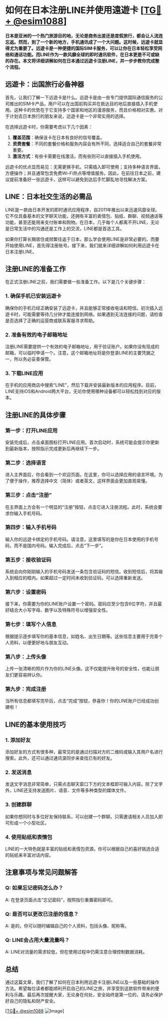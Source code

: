 # 如何在日本注册LINE并使用遠遊卡 [[TG💪+ @esim1088](https://t.me/s/esim1088)]

**日本是亚洲的一个热门旅游目的地，无论是商务出差还是度假旅行，都会让人流连忘返。然而，到了一个新的地方，手机通讯成了一个大问题。这时候，远遊卡就显得尤为重要了。远遊卡是一种便捷的国际SIM卡服务，可以让你在日本轻松享受网络和通话功能。而LINE作为一款风靡全球的即时通讯软件，在日本更是不可或缺的存在。本文将详细讲解如何在日本通过远遊卡注册LINE，并一步步教你完成整个流程。**

## 远遊卡：出国旅行必备神器

首先，让我们了解一下远遊卡是什么。远遊卡是由一些专门提供国际通信服务的公司推出的SIM卡产品，用户可以在出国前购买并在抵达目的地后直接插入手机使用。这种卡的优势在于它支持多个国家和地区的漫游服务，而且价格相对实惠。对于计划去日本旅行的朋友来说，远遊卡是一个非常实用的选择。

在选择远遊卡时，你需要考虑以下几个因素：

1. **覆盖范围**：确保该卡在日本有良好的信号覆盖。
2. **资费套餐**：不同的套餐价格和服务内容会有所不同，选择适合自己的套餐非常重要。
3. **激活方式**：有些卡需要在线激活，而有些则可以直接插入手机使用。

远遊卡的优点显而易见：无需更换手机，只需插入即可使用；支持多种语言界面，方便操作；并且通常包含免费Wi-Fi热点等增值服务。因此，在前往日本之前，建议提前准备好一张远遊卡，这样可以避免到达后手忙脚乱地寻找解决方案。

## LINE：日本社交生活的必需品

LINE是一款由日本开发的即时通讯应用程序，自2011年推出以来迅速风靡全球。它不仅具备基本的文字聊天功能，还拥有丰富的表情包、贴纸、群聊、视频通话等功能，甚至还能用来支付账单和购物。在日本，几乎每个人都离不开LINE，无论是日常生活中的沟通还是工作上的交流，LINE都是首选工具。

如果你打算长期居住或频繁往返于日本，那么学会使用LINE是非常必要的。而要开始使用LINE，首先得注册账号。接下来，我们就来详细讲解如何利用远遊卡在日本注册LINE。

## 注册LINE的准备工作

在正式注册LINE之前，我们需要做一些准备工作。以下是几个关键步骤：

### 1. 确保手机已安装远遊卡

确保你的手机已经正确安装了远遊卡，并且能够正常接收电话和短信。初次插入远遊卡时，可能需要等待几分钟才能连接到网络。如果遇到无法连接的问题，请检查是否选择了正确的运营商或联系客服寻求帮助。

### 2. 准备有效的电子邮箱地址

注册LINE需要提供一个有效的电子邮箱地址，用于验证账户。如果你没有现成的邮箱，可以临时申请一个。注意，这个邮箱地址将是你登录LINE的主要凭据之一，所以务必妥善保管。

### 3. 下载LINE应用

在手机的应用商店中搜索“LINE”，然后下载并安装最新版本的应用程序。目前，LINE支持iOS和Android两大平台，无论你使用哪种设备都可以轻松找到对应的版本。

## 注册LINE的具体步骤

### 第一步：打开LINE应用

安装完成后，点击桌面图标打开LINE应用。首次启动时，系统可能会提示你更新到最新版本，按照指示完成更新后再继续下一步。

### 第二步：选择语言

进入主界面后，你会看到一个欢迎页面。在这里，你可以选择应用的语言环境。为了便于操作，推荐选择中文（简体）或者英文，这样界面会更加直观易懂。

### 第三步：点击“注册”

在主界面上方会有一个明显的“注册”按钮，点击它进入注册流程。此时，系统会要求你输入手机号码。

### 第四步：输入手机号码

输入你的远遊卡绑定的手机号码。请注意，这里填写的是你在日本使用的手机号码，而不是国内号码。输入完成后，点击“下一步”。

### 第五步：接收验证码

系统会向你刚刚输入的手机号码发送一条包含验证码的短信。收到短信后，将其输入到相应的框内。如果超过一定时间未收到验证码，可以选择重新发送。

### 第六步：设置密码

接下来，你需要为你的LINE账户设置一个密码。密码应至少包含6位字符，并且最好结合大小写字母、数字以及特殊符号以增强安全性。

### 第七步：填写个人信息

根据提示逐步填写你的基本信息，如姓名、出生日期等。这些信息主要用于完善个人资料，以便更好地与朋友互动。

### 第八步：上传头像

上传一张清晰的照片作为你的LINE头像。这不仅能提升账号的安全性，也能让朋友们更容易辨认你。

### 第九步：完成注册

当所有信息都填写完毕后，点击“完成”按钮，恭喜你！你的LINE账户已经成功创建啦！

## LINE的基本使用技巧

### 1. 添加好友

添加好友的方式有很多种，最常见的是通过扫描对方的二维码或输入其用户名进行搜索。此外，还可以通过通讯录同步来查找已有的好友。

### 2. 发送消息

发送文字消息非常简单，只需点击聊天窗口下方的文本框即可输入内容。除了文字外，LINE还支持发送图片、语音、文件等多种类型的媒体文件。

### 3. 创建群聊

如果你想同时与多位好友保持联系，可以创建一个群聊。只需邀请相关人员加入即可形成一个小型社区。

### 4. 使用贴纸和表情包

LINE的一大特色就是丰富的贴纸和表情包资源。你可以根据自己的喜好挑选合适的贴纸来丰富对话内容。

## 注意事项与常见问题解答

### Q: 如果忘记密码怎么办？
A: 在登录页面点击“忘记密码”，按照指引重置密码即可。

### Q: 是否可以更改已注册的信息？
A: 是的，你可以随时编辑自己的个人资料，包括头像、昵称等。

### Q: LINE会占用大量流量吗？
A: LINE对流量的需求较低，但在使用过程中仍需注意合理控制数据消耗。

## 总结

通过这篇文章，我们了解了如何在日本利用远遊卡注册LINE以及一些基础的操作方法。希望每位读者都能顺利开启自己的LINE之旅，并享受到这款软件带来的便利与乐趣。最后再次提醒大家，无论身在何处，安全始终是第一位的，请务必保护好自己的隐私和财产安全。

[[TG💪+ @esim1088](https://t.me/s/esim1088) ![Image](https://i.postimg.cc/4NQfJmqS/Snipaste-2025-05-13-00-14-12.png)]